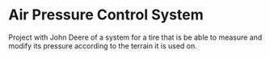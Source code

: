 # Air Pressure Control System
Project with John Deere of a system for a tire that is be able to measure and modify its pressure according to the terrain it is used on.
